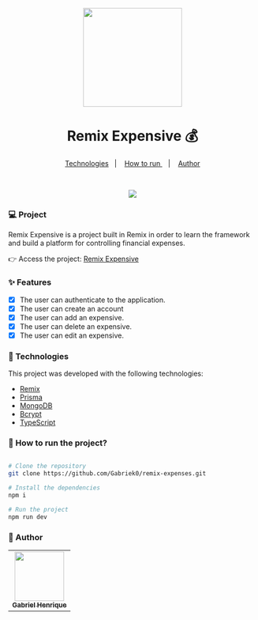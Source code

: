 <p align="center">
  <img src="https://cdn-icons-png.flaticon.com/512/5501/5501375.png" width="200">
</p>

<h1 align="center">Remix Expensive 💰</h1>

<div align="center">
  <a href="#nut_and_bolt-Technologies">Technologies</a>&nbsp;&nbsp;&nbsp;|&nbsp;&nbsp;&nbsp;
  <a href="#-How-to-run-the-project?">How to run </a>&nbsp;&nbsp;&nbsp;|&nbsp;&nbsp;&nbsp;
  <a href="#-Author">Author</a>
</div>

&nbsp;
&nbsp;

<div align="center">
    <img src="/public/images/remix-expensive-desktop.gif"/>
</div>

### :computer: Project

Remix Expensive is a project built in Remix in order to learn the framework and build a platform for controlling financial expenses.

👉 Access the project: [Remix Expensive](https://remix-expensive-git-main-gabriek0.vercel.app/)

### :sparkles: Features

- [x] The user can authenticate to the application.
- [x] The user can create an account
- [x] The user can add an expensive.
- [x] The user can delete an expensive.
- [x] The user can edit an expensive.

### :nut_and_bolt: Technologies

This project was developed with the following technologies:

- [Remix][remix]
- [Prisma][prisma]
- [MongoDB][mongodb]
- [Bcrypt][bcrypt]
- [TypeScript][typescript]

[remix]: https://www.postgresql.org/
[prisma]: https://www.prisma.io/
[mongodb]: https://www.mongodb.com/
[bcrypt]: https://www.npmjs.com/package/bcrypt
[typescript]: https://www.typescriptlang.org/

### 🤔 How to run the project?

```bash

# Clone the repository
git clone https://github.com/Gabriek0/remix-expenses.git

# Install the dependencies
npm i

# Run the project
npm run dev

```

### 🧑 Author

<table>
  <tr>
    <td align="center">
      <a href="https://github.com/Gabriek0">
        <img src='https://avatars.githubusercontent.com/u/89749843?v=4' width="100px;" alt=""/>
        <br />
          <sub>
            <b>Gabriel Henrique</b>
          </sub>
      </a>
    </td>

  </tr>
</table>
